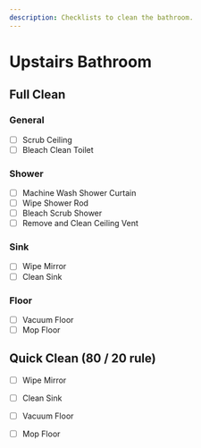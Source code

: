 ```yaml
---
description: Checklists to clean the bathroom.
---
```


# Upstairs Bathroom

## Full Clean

### General

* [ ] Scrub Ceiling
* [ ] Bleach Clean Toilet

### Shower

* [ ] Machine Wash Shower Curtain
* [ ] Wipe Shower Rod
* [ ] Bleach Scrub Shower
* [ ] Remove and Clean Ceiling Vent

### Sink

* [ ] Wipe Mirror
* [ ] Clean Sink

### Floor

* [ ] Vacuum Floor
* [ ] Mop Floor

## Quick Clean \(80 / 20 rule\)

* [ ] Wipe Mirror
* [ ] Clean Sink
* [ ] Vacuum Floor
* [ ] Mop Floor

